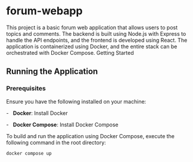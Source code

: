 # forum-webapp

This project is a basic forum web application that allows users to post topics and comments. The backend is built using Node.js with Express to handle the API endpoints, and the frontend is developed using React. The application is containerized using Docker, and the entire stack can be orchestrated with Docker Compose.
Getting Started

## Running the Application
### Prerequisites

Ensure you have the following installed on your machine:

-   **Docker**: Install Docker

-   **Docker Compose**: Install Docker Compose

To build and run the application using Docker Compose, execute the following command in the root directory:

`docker compose up`
